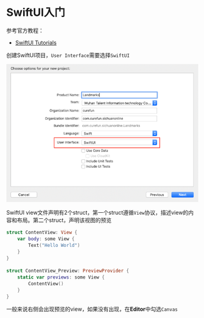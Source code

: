 # SwiftUI入门

参考官方教程：

+ [SwiftUI Tutorials](https://developer.apple.com/tutorials/swiftui/creating-and-combining-views)

创建SwiftUI项目，`User Interface`需要选择`SwiftUI`

![创建SwiftUI项目](https://github.com/winfredzen/iOS-Basic/blob/master/SwiftUI/images/001.png)

SwiftUI view文件声明有2个struct，第一个struct遵循`View`协议，描述view的内容和布局。第二个struct，声明该视图的预览

```swift
struct ContentView: View {
    var body: some View {
        Text("Hello World")
    }
}

struct ContentView_Preview: PreviewProvider {
    static var previews: some View {
        ContentView()
    }
}
```

一般来说右侧会出现预览的view，如果没有出现，在**Editor**中勾选`Canvas`

